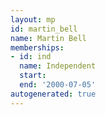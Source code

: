 ```yaml
---
layout: mp
id: martin_bell
name: Martin Bell
memberships:
- id: ind
  name: Independent
  start: 
  end: '2000-07-05'
autogenerated: true
---
```

